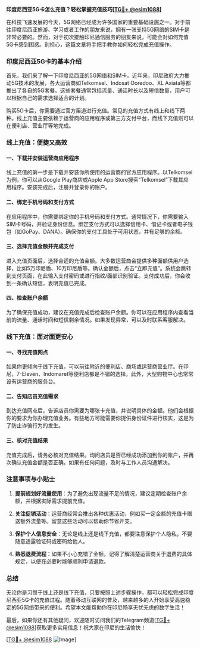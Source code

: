 **印度尼西亚5G卡怎么充值？轻松掌握充值技巧[[TG💪+ @esim1088](https://t.me/s/esim1088)]**

在科技飞速发展的今天，5G网络已经成为许多国家的重要基础设施之一。对于前往印度尼西亚旅游、学习或者工作的朋友来说，拥有一张支持5G网络的SIM卡是非常必要的。然而，对于初次接触印尼通信服务的朋友来说，可能会对如何充值5G卡感到困惑。别担心，这篇文章将手把手教你如何轻松完成充值操作。

### 印度尼西亚5G卡的基本介绍

首先，我们来了解一下印度尼西亚的5G网络和SIM卡。近年来，印尼政府大力推动5G技术的发展，各大运营商如Telkomsel、Indosat Ooredoo、XL Axiata等都推出了各自的5G套餐。这些套餐通常包括流量、通话时长以及短信数量，用户可以根据自己的需求选择适合的计划。

购买5G卡后，你需要通过官方渠道进行充值。常见的充值方式有线上和线下两种。线上充值主要依赖于运营商的应用程序或第三方支付平台，而线下充值则可以在便利店、营业厅等地完成。

### 线上充值：便捷又高效

#### 一、下载并安装运营商应用程序

线上充值的第一步是下载并安装你所使用的运营商的官方应用程序。以Telkomsel为例，你可以从Google Play商店或Apple App Store搜索“Telkomsel”下载其应用程序。安装完成后，注册并登录你的账户。

#### 二、绑定手机号码和支付方式

在应用程序中，你需要绑定你的手机号码和支付方式。通常情况下，你需要输入SIM卡号码，并验证身份信息。绑定支付方式可以选择信用卡、借记卡或者电子钱包（如GoPay、DANA）。确保你的支付工具处于可用状态，并有足够的余额。

#### 三、选择充值金额并完成支付

进入充值页面后，选择合适的充值金额。大多数运营商会提供多种面额供用户选择，比如5万印尼盾、10万印尼盾等。确认金额后，点击“立即充值”。系统会跳转到支付页面，在此输入支付密码或进行指纹/面部识别验证。支付成功后，你会收到一条确认短信，表明充值已完成。

#### 四、检查账户余额

为了确保充值成功，建议在充值完成后检查账户余额。你可以在应用程序内查看当前的流量、通话时间和短信剩余情况。如果发现异常，可以及时联系客服解决。

### 线下充值：面对面更安心

#### 一、寻找充值网点

如果你更倾向于线下充值，可以前往附近的便利店、商场或运营商营业厅。在印尼，7-Eleven、Indomaret等便利店都是不错的选择。此外，大型购物中心也常常设有运营商的服务台。

#### 二、告知店员充值需求

到达充值网点后，告诉店员你需要为哪张卡充值，并说明具体的金额。他们会根据你的要求为你办理充值业务。有些地方可能需要你提供身份证件进行核实，这是为了防止诈骗行为的发生。

#### 三、核对充值结果

充值完成后，请务必核对充值结果。询问店员是否已经成功添加到你的账户，并再次确认充值金额是否正确。如果有任何问题，及时与工作人员沟通解决。

### 注意事项与小贴士

1. **提前规划好流量使用**：为了避免出现流量不足的情况，建议定期检查账户余额，并根据实际需求提前充值。
   
2. **关注促销活动**：运营商经常会推出各种优惠活动，例如买一定金额的充值卡赠送额外流量等。留意这些活动可以帮助你节省开支。

3. **保护个人信息安全**：无论是线上还是线下充值，都要注意保护个人隐私。不要随意透露验证码或密码给他人。

4. **熟悉退费流程**：如果不小心充错了金额，记得了解清楚运营商关于退费的具体规定，以便在必要时能够顺利申请退款。

### 总结

无论你是习惯于线上还是线下充值，只要按照上述步骤操作，都可以轻松完成印度尼西亚5G卡的充值过程。随着移动互联网的普及，越来越多的人开始享受高速稳定的5G网络带来的便利。希望本文能帮助你在印尼畅享无忧无虑的数字生活！

最后，如果你还有其他疑问，欢迎随时访问我们的Telegram频道[[TG💪+ @esim1088](https://t.me/s/esim1088)]获取更多实用信息！祝大家在印尼的生活愉快！

[[TG💪+ @esim1088](https://t.me/s/esim1088) ![Image](https://i.postimg.cc/4NQfJmqS/Snipaste-2025-05-13-00-14-12.png)]